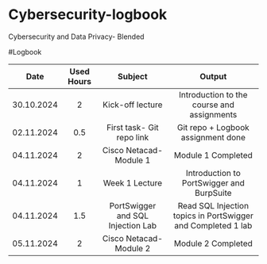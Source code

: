 # Cybersecurity-logbook
Cybersecurity and Data Privacy- Blended

#Logbook

| Date | Used Hours | Subject | Output | 
| :---:         |     :---:    | :---: | :---: |
| 30.10.2024   | 2     | Kick-off lecture    | Introduction to the course and assignments    |
| 02.11.2024   | 0.5     | First task- Git repo link    | Git repo + Logbook assignment done    |
| 04.11.2024   | 2     | Cisco Netacad- Module 1    | Module 1 Completed    |
| 04.11.2024   | 1     | Week 1 Lecture    | Introduction to PortSwigger and BurpSuite   |
| 04.11.2024   | 1.5     | PortSwigger and SQL Injection Lab    | Read SQL Injection topics in PortSwigger and Completed 1 lab|
| 05.11.2024   | 2     | Cisco Netacad- Module 2    | Module 2 Completed    |
